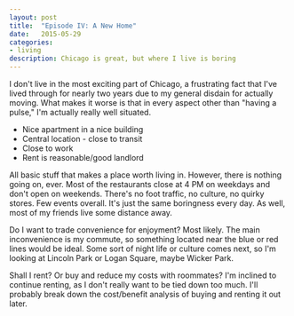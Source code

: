 ```yaml
---
layout: post
title:  "Episode IV: A New Home"
date:   2015-05-29
categories:
- living
description: Chicago is great, but where I live is boring
---
```


I don't live in the most exciting part of Chicago, a frustrating fact that I've lived through for nearly two years due to my general disdain for actually moving. What makes it worse is that in every aspect other than "having a pulse," I'm actually really well situated.

* Nice apartment in a nice building
* Central location - close to transit
* Close to work
* Rent is reasonable/good landlord


All basic stuff that makes a place worth living in. However, there is nothing going on, ever. Most of the restaurants close at 4 PM on weekdays and don't open on weekends. There's no foot traffic, no culture, no quirky stores. Few events overall. It's just the same boringness every day. As well, most of my friends live some distance away.

Do I want to trade convenience for enjoyment? Most likely. The main inconvenience is my commute, so something located near the blue or red lines would be ideal. Some sort of night life or culture comes next, so I'm looking at Lincoln Park or Logan Square, maybe Wicker Park. 

Shall I rent? Or buy and reduce my costs with roommates? I'm inclined to continue renting, as I don't really want to be tied down too much.
I'll probably break down the cost/benefit analysis of buying and renting it out later.
